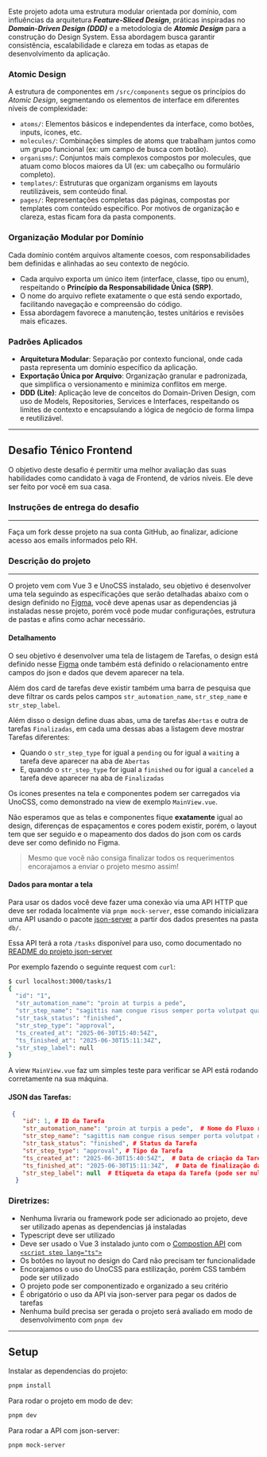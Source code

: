 Este projeto adota uma estrutura modular orientada por domínio, com influências da arquitetura _**Feature-Sliced Design**_, práticas inspiradas no _**Domain-Driven Design (DDD)**_ e a metodologia de _**Atomic Design**_ para a construção do Design System. Essa abordagem busca garantir consistência, escalabilidade e clareza em todas as etapas de desenvolvimento da aplicação.

### Atomic Design
A estrutura de componentes em `/src/components` segue os princípios do *Atomic Design*, segmentando os elementos de interface em diferentes níveis de complexidade:
- `atoms/`: Elementos básicos e independentes da interface, como botões, inputs, ícones, etc.
- `molecules/`: Combinações simples de atoms que trabalham juntos como um grupo funcional (ex: um campo de busca com botão).
- `organisms/`: Conjuntos mais complexos compostos por molecules, que atuam como blocos maiores da UI (ex: um cabeçalho ou formulário completo).
- `templates/`: Estruturas que organizam organisms em layouts reutilizáveis, sem conteúdo final.
- `pages/`: Representações completas das páginas, compostas por templates com conteúdo específico. Por motivos de organização e clareza, estas ficam fora da pasta components.

### Organização Modular por Domínio
Cada domínio contém arquivos altamente coesos, com responsabilidades bem definidas e alinhadas ao seu contexto de negócio.

- Cada arquivo exporta um único item (interface, classe, tipo ou enum), respeitando o **Princípio da Responsabilidade Única (SRP)**.
- O nome do arquivo reflete exatamente o que está sendo exportado, facilitando navegação e compreensão do código.
- Essa abordagem favorece a manutenção, testes unitários e revisões mais eficazes.

### Padrões Aplicados
- **Arquitetura Modular**: Separação por contexto funcional, onde cada pasta representa um domínio específico da aplicação.
- **Exportação Única por Arquivo**: Organização granular e padronizada, que simplifica o versionamento e minimiza conflitos em merge.
- **DDD (Lite)**: Aplicação leve de conceitos do Domain-Driven Design, com uso de Models, Repositories, Services e Interfaces, respeitando os limites de contexto e encapsulando a lógica de negócio de forma limpa e reutilizável.

---

Desafio Ténico Frontend
---

O objetivo deste desafio é permitir uma melhor avaliação das suas habilidades como candidato à vaga de Frontend, de vários níveis. 
Ele deve ser feito por você em sua casa.

### Instruções de entrega do desafio

---
Faça um fork desse projeto na sua conta GitHub, ao finalizar, adicione acesso aos emails informados pelo RH.

### Descrição do projeto 

---

O projeto vem com Vue 3 e UnoCSS instalado, seu objetivo é desenvolver uma tela seguindo as específicações que serão 
detalhadas abaixo com o design definido no [Figma](https://www.figma.com/design/x3sf2e5hvXLq8B0dJ3LJzr/Teste-Frontend?t=b9Js9dMHG5bJChqg-0), 
você deve apenas usar as dependencias já instaladas nesse projeto, porém você pode mudar configurações, estrutura de pastas e afins 
como achar necessário.

#### Detalhamento
O seu objetivo é desenvolver uma tela de listagem de Tarefas, o design está definido nesse 
[Figma](https://www.figma.com/design/x3sf2e5hvXLq8B0dJ3LJzr/Teste-Frontend?t=b9Js9dMHG5bJChqg-0)
onde também está definido o relacionamento entre campos do json e dados que devem aparecer na tela. 

Além dos card de tarefas deve existir também uma barra de pesquisa que deve filtrar os cards
pelos campos `str_automation_name`, `str_step_name` e `str_step_label`.

Além disso o design define duas abas, uma de tarefas `Abertas` e outra de tarefas `Finalizadas`, em cada uma dessas abas
a listagem deve mostrar Tarefas diferentes:
 - Quando o `str_step_type` for igual a `pending` ou for igual a `waiting` a tarefa deve aparecer na aba de `Abertas`
 - E, quando o `str_step_type` for igual a `finished` ou for igual a `canceled` a tarefa deve aparecer na aba de `Finalizadas`

Os ícones presentes na tela e componentes podem ser carregados via UnoCSS, como demonstrado na view de exemplo `MainView.vue`.

Não esperamos que as telas e componentes fique **exatamente** igual ao design, diferenças de espaçamentos e cores podem existir,
porém, o layout tem que ser seguido e o mapeamento dos dados do json com os cards deve ser como definido no Figma. 

> Mesmo que você não consiga finalizar todos os requerimentos encorajamos a enviar o projeto mesmo assim!

#### Dados para montar a tela
Para usar os dados você deve fazer uma conexão via uma API HTTP que deve ser rodada localmente via `pnpm mock-server`, 
esse comando inicializara uma API usando o pacote [json-server](https://github.com/typicode/json-server) 
a partir dos dados presentes na pasta `db/`.

Essa API terá a rota `/tasks` disponível para uso, como documentado no [README do projeto json-server](https://github.com/typicode/json-server?tab=readme-ov-file#routes)

Por exemplo fazendo o seguinte request com `curl`:
```bash
$ curl localhost:3000/tasks/1
{
  "id": "1",
  "str_automation_name": "proin at turpis a pede",
  "str_step_name": "sagittis nam congue risus semper porta volutpat quam pede lobortis ligula sit amet eleifend pede libero quis orci",
  "str_task_status": "finished",
  "str_step_type": "approval",
  "ts_created_at": "2025-06-30T15:40:54Z",
  "ts_finished_at": "2025-06-30T15:11:34Z",
  "str_step_label": null
}
```

A view `MainView.vue` faz um simples teste para verificar se API está rodando corretamente na sua máquina.

#### JSON das Tarefas:
```json
 {
    "id": 1, # ID da Tarefa
    "str_automation_name": "proin at turpis a pede",  # Nome do Fluxo relacionado a Tarefa
    "str_step_name": "sagittis nam congue risus semper porta volutpat quam",  # Nome da Etapa relacionada a Tarefa
    "str_task_status": "finished", # Status da Tarefa
    "str_step_type": "approval", # Tipo da Tarefa
    "ts_created_at": "2025-06-30T15:40:54Z",  # Data de criação da Tarefe retornado em UTC
    "ts_finished_at": "2025-06-30T15:11:34Z",  # Data de finalização da Tarefa retornado em UTC (pode ser nulo)
    "str_step_label": null  # Etiqueta da etapa da Tarefa (pode ser nulo)
  }
```

### Diretrizes:
- Nenhuma livraria ou framework pode ser adicionado ao projeto, deve ser utilizado apenas as dependencias já instaladas
- Typescript deve ser utilizado
- Deve ser usado o Vue 3 instalado junto com o [Compostion API](https://vuejs.org/api/composition-api-setup.html) com [`<script step lang="ts">`](https://vuejs.org/api/sfc-script-setup.html)
- Os botões no layout no design do Card não precisam ter funcionalidade
- Encorajamos o uso do UnoCSS para estilização, porém CSS também pode ser utilizado
- O projeto pode ser componentizado e organizado a seu critério
- É obrigatório o uso da API via json-server para pegar os dados de tarefas
- Nenhuma build precisa ser gerada o projeto será avaliado em modo de desenvolvimento com `pnpm dev`

---
## Setup

Instalar as dependencias do projeto:
```sh
pnpm install
```

Para rodar o projeto em modo de dev:
```sh
pnpm dev
```

Para rodar a API com json-server:
```sh
pnpm mock-server
```
